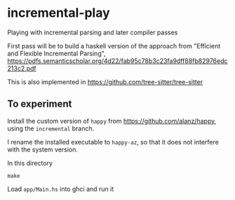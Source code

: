 # incremental-play

Playing with incremental parsing and later compiler passes

First pass will be to build a haskell version of the approach from "Efficient
and Flexible Incremental Parsing",
https://pdfs.semanticscholar.org/4d22/fab95c78b3c23fa9dff88fb82976edc213c2.pdf

This is also implemented in https://github.com/tree-sitter/tree-sitter

## To experiment

Install the custom version of `happy` from https://github.com/alanz/happy, using
the `incremental` branch.

I rename the installed executable to `happy-az`, so that it does not
interfere with the system version.

In this directory

    make

Load `app/Main.hs` into ghci and run it

